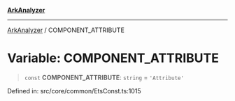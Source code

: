 [**ArkAnalyzer**](../README.md)

***

[ArkAnalyzer](../globals.md) / COMPONENT\_ATTRIBUTE

# Variable: COMPONENT\_ATTRIBUTE

> `const` **COMPONENT\_ATTRIBUTE**: `string` = `'Attribute'`

Defined in: src/core/common/EtsConst.ts:1015
